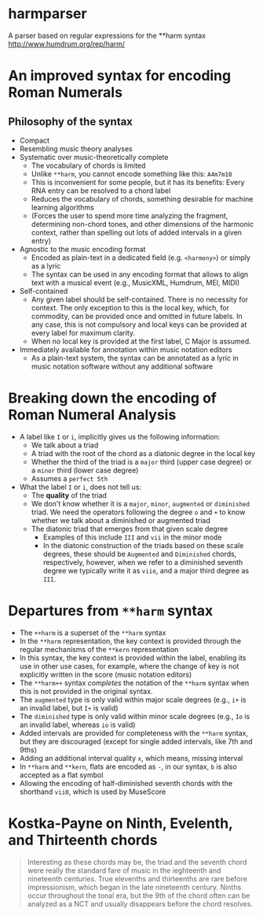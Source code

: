 # harmparser
A parser based on regular expressions for the **harm syntax http://www.humdrum.org/rep/harm/


# An improved syntax for encoding Roman Numerals

## Philosophy of the syntax
- Compact
- Resembling music theory analyses
- Systematic over music-theoretically complete
  - The vocabulary of chords is limited
  - Unlike `**harm`, you cannot encode something like this: `A4m7m10`
  - This is inconvenient for some people, but it has its benefits: Every RNA entry can be resolved to a chord label
  - Reduces the vocabulary of chords, something desirable for machine learning algorithms
  - (Forces the user to spend more time analyzing the fragment, determining non-chord tones, and other dimensions of the harmonic context, rather than spelling out lots of added intervals in a given entry)
- Agnostic to the music encoding format
  - Encoded as plain-text in a dedicated field (e.g. `<harmony>`) or simply as a lyric
  - The syntax can be used in any encoding format that allows to align text with a musical event (e.g., MusicXML, Humdrum, MEI, MIDI)
- Self-contained
  - Any given label should be self-contained. There is no necessity for context. The only exception to this is the local key, which, for commodity, can be provided once and omitted in future labels. In any case, this is not compulsory and local keys can be provided at every label for maximum clarity.
  - When no local key is provided at the first label, C Major is assumed.
- Immediately available for annotation within music notation editors
  - As a plain-text system, the syntax can be annotated as a lyric in music notation software without any additional software 

# Breaking down the encoding of Roman Numeral Analysis
- A label like `I` or `i`, implicitly gives us the following information:
  - We talk about a triad
  - A triad with the root of the chord as a diatonic degree in the local key
  - Whether the third of the triad is a `major` third (upper case degree) or a `minor` third (lower case degree)
  - Assumes a `perfect 5th`
- What the label `I` or `i`, does not tell us:
  - The **quality** of the triad
  - We don't know whether it is a `major`, `minor`, `augmented` or `diminished` triad. We need the operators following the degree `o` and `+` to know whether we talk about a diminished or augmented triad
  - The diatonic triad that emerges from that given scale degree
    - Examples of this include `III` and `vii` in the minor mode
    - In the diatonic construction of the triads based on these scale degrees, these should be `Augmented` and `Diminished` chords, respectively, however, when we refer to a diminished seventh degree we typically write it as `viio`, and a major third degree as `III`.

# Departures from `**harm` syntax
- The `++harm` is a superset of the `**harm` syntax
- In the `**harm` representation, the key context is provided through the regular mechanisms of the `**kern` representation
- In this syntax, the key context is provided within the label, enabling its use in other use cases, for example, where the change of key is not explicitly written in the score (music notation editors)
- The `**harm++` syntax *completes* the notation of the `**harm` syntax when this is not provided in the original syntax.
- The `augmented` type is only valid within major scale degrees (e.g., `i+` is an invalid label, but `I+` is valid)
- The `diminished` type is only valid within minor scale degrees (e.g., `Io` is an invalid label, whereas `io` is valid)
- Added intervals are provided for completeness with the `**harm` syntax, but they are discouraged (except for single added intervals, like 7th and 9ths)
- Adding an additional interval quality `x`, which means, missing interval
- In `**harm` and `**kern`, flats are encoded as `-`, in our syntax, `b` is also accepted as a flat symbol
- Allowing the encoding of half-diminished seventh chords with the shorthand `vii0`, which is used by MuseScore

# Kostka-Payne on Ninth, Evelenth, and Thirteenth chords

> Interesting as these chords may be, the triad and the seventh chord were really the standard fare of music in the ieghteenth and nineteenth centuries. True elevenths and thirteenths are rare before impressionism, which began in the late nineteenth century. Ninths occur throughout the tonal era, but the 9th of the chord often can be analyzed as a NCT and usually disappears before the chord resolves.

